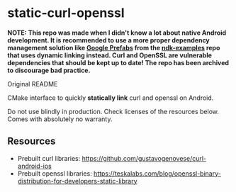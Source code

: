 # static-curl-openssl

**NOTE: This repo was made when I didn't know a lot about native
Android development. It is recommended to use a more proper dependency management solution
like [Google Prefabs](https://github.com/android/ndk-samples/tree/main/prefab/curl-ssl)
from the [ndk-examples](https://github.com/android/ndk-samples) repo that uses dynamic linking instead.
Curl and OpenSSL are vulnerable dependencies
that should be kept up to date! The repo has been archived to discourage bad practice.**

Original README

CMake interface to quickly **statically link** curl and openssl on Android.

Do not use blindly in production. Check licenses of the resources below.<br>
Comes with absolutely no warranty.

## Resources
- Prebuilt curl libraries: https://github.com/gustavogenovese/curl-android-ios
- Prebuilt openssl libraries: https://teskalabs.com/blog/openssl-binary-distribution-for-developers-static-library
